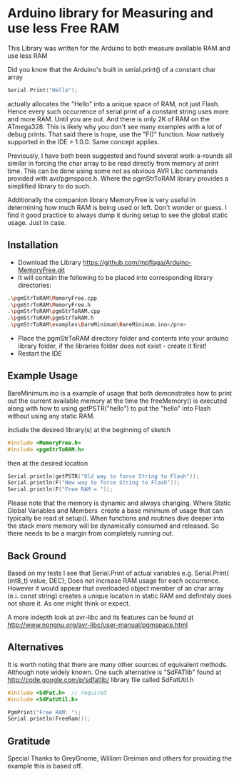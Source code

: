 # Arduino library for Measuring and use less Free RAM

This Library was written for the Arduino to both measure available RAM and use less RAM

Did you know that the Arduino's built in serial.print() of a constant char array

```c
Serial.Print("Hello");
```

actually allocates the "Hello" into a unique space of RAM, not just Flash. Hence every such occurrence of serial print of a constant string uses more and more RAM. Until you are out. And there is only 2K of RAM on the ATmega328. This is likely why you don't see many examples with a lot of debug prints.
That said there is hope, use the "F()" function. Now natively supported in the IDE > 1.0.0. Same concept applies.

Previously, I have both been suggested and found several work-a-rounds all similar in forcing the char array to be read directly from memory at print time. This can be done using some not as obvious AVR Libc commands provided with avr/pgmspace.h. Where the pgmStrToRAM library provides a simplified library to do such.

Additionally the companion library MemoryFree is very useful in determining how much RAM is being used or left. Don't wonder or guess. I find it good practice to always dump it during setup to see the global static usage. Just in case.

## Installation

* Download the Library <https://github.com/mpflaga/Arduino-MemoryFree.git>
* It will contain the following to be placed into corresponding library directories:

```bash
.\pgmStrToRAM\MemoryFree.cpp
.\pgmStrToRAM\MemoryFree.h
.\pgmStrToRAM\pgmStrToRAM.cpp
.\pgmStrToRAM\pgmStrToRAM.h
.\pgmStrToRAM\examples\BareMinimum\BareMinimum.ino</pre>
```

* Place the pgmStrToRAM directory folder and contents into your arduino library folder,
if the libraries folder does not exist - create it first!
* Restart the IDE

## Example Usage

BareMinimum.ino is a example of usage that both demonstrates how to print out the current available memory at the time the freeMemory() is executed along with how to using getPSTR("hello") to put the "hello" into Flash without using any static RAM.

include the desired library(s) at the beginning of sketch

```c
#include <MemoryFree.h>
#include <pgmStrToRAM.h>
```

then at the desired location

```c
Serial.println(getPSTR("Old way to force String to Flash"));
Serial.println(F("New way to force String to Flash"));
Serial.println(F("Free RAM = "));
```

Please note that the memory is dynamic and always changing. Where Static Global Variables and Members&nbsp; create a base minimum of usage that can typically be read at setup(). When functions and routines dive deeper into the stack more memory will be dynamically consumed and released. So there needs to be a margin from completely running out.

## Back Ground

Based on my tests I see that Serial.Print of actual variables e.g.
Serial.Print( (int8_t) value, DEC);
Does not increase RAM usage for each occurrence.
However it would appear that overloaded object member of an char array (e.i. const string) creates a unique location in static RAM and definitely does not share it. As one might think or expect.

A more indepth look at avr-libc and its features can be found at <http://www.nongnu.org/avr-libc/user-manual/pgmspace.html>

## Alternatives

It is worth noting that there are many other sources of equivalent methods. Although note widely known. One such alternative is "SdFATlib" found at <http://code.google.com/p/sdfatlib/> library file called SdFatUtil.h

```c
#include <SdFat.h>  // required
#include <SdFatUtil.h>

PgmPrint("Free RAM: ");
Serial.println(FreeRam());
```

## Gratitude

Special Thanks to GreyGnome, William Greiman and others for providing the example this is based off.
